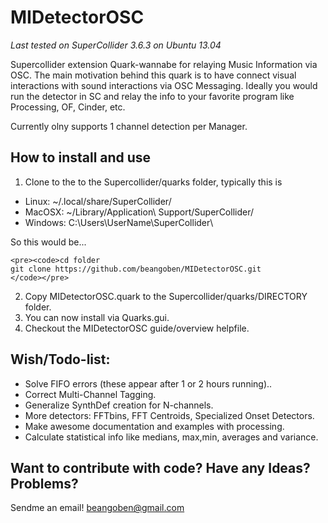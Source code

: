MIDetectorOSC
=============
*Last tested on SuperCollider 3.6.3 on Ubuntu 13.04*

Supercollider extension Quark-wannabe for relaying Music Information via OSC.
The main motivation behind this quark is to have connect visual interactions with sound interactions via OSC Messaging.
Ideally you would run the detector in SC and relay the info to your favorite program like Processing, OF, Cinder, etc.

Currently olny supports 1 channel detection per Manager.

How to install and use
-------------------------

1.  Clone to the to the Supercollider/quarks folder, typically this is
  * Linux:  ~/.local/share/SuperCollider/
  * MacOSX: ~/Library/Application\ Support/SuperCollider/
  * Windows: C:\Users\UserName\SuperCollider\

  So this would be...

    <pre><code>cd folder  
    git clone https://github.com/beangoben/MIDetectorOSC.git
    </code></pre>
    
2.  Copy MIDetectorOSC.quark to the Supercollider/quarks/DIRECTORY folder.
3.  You can now install via Quarks.gui.
4.  Checkout the MIDetectorOSC guide/overview helpfile.



Wish/Todo-list:
-------------------------

* Solve FIFO errors (these appear after 1 or 2 hours running)..
* Correct Multi-Channel Tagging.
* Generalize SynthDef creation for N-channels.
* More detectors: FFTbins, FFT Centroids, Specialized Onset Detectors.
* Make awesome documentation and examples with processing.
* Calculate statistical info like medians, max,min, averages and variance.

Want to contribute with code? Have any Ideas? Problems?
-------------------------
Sendme an email!  beangoben@gmail.com


